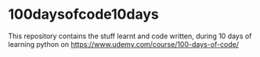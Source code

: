 # 100daysofcode10days
This repository contains the stuff learnt and code written, during 10 days of learning python on https://www.udemy.com/course/100-days-of-code/
